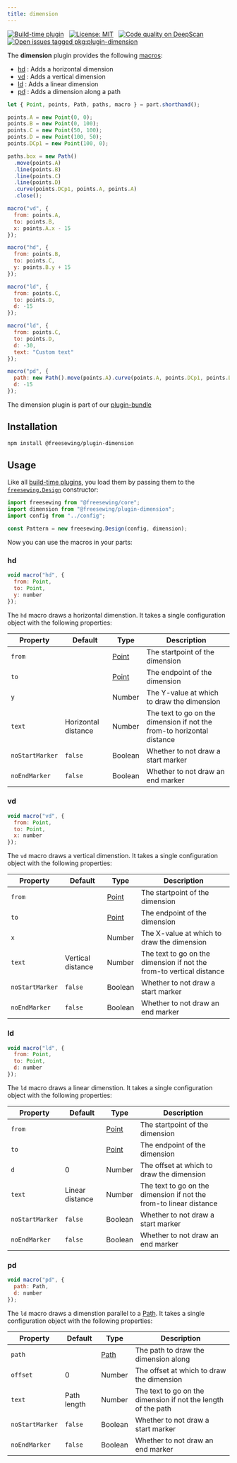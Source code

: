 ```yaml
---
title: dimension
---
```


[![Build-time plugin](https://img.shields.io/badge/Type-build--time-purple.svg)](/plugins) &nbsp; [![License: MIT](https://img.shields.io/npm/l/@freesewing/plugin-dimension.svg?label=License)](https://www.npmjs.com/package/@freesewing/plugin-dimension) &nbsp; [![Code quality on DeepScan](https://deepscan.io/api/teams/2114/projects/2993/branches/23256/badge/grade.svg)](https://deepscan.io/dashboard#view=project&tid=2114&pid=2993&bid=23256) &nbsp; [![Open issues tagged pkg:plugin-dimension](https://img.shields.io/github/issues/freesewing/freesewing/pkg:plugin-dimension.svg?label=Issues)](https://github.com/freesewing/freesewing/issues?q=is%3Aissue+is%3Aopen+label%3Apkg%3Aplugin-dimension)

The **dimension** plugin provides the following [macros](/plugins#macros):

 - [hd](#hd) : Adds a horizontal dimension
 - [vd](#vd) : Adds a vertical dimension
 - [ld](#ld) : Adds a linear dimension
 - [pd](#pd) : Adds a dimension along a path

<Example part="plugin_dimension" caption="An example of the different dimensinon macros" design={false} />

```js
let { Point, points, Path, paths, macro } = part.shorthand();

points.A = new Point(0, 0);
points.B = new Point(0, 100);
points.C = new Point(50, 100);
points.D = new Point(100, 50);
points.DCp1 = new Point(100, 0);

paths.box = new Path()
  .move(points.A)
  .line(points.B)
  .line(points.C)
  .line(points.D)
  .curve(points.DCp1, points.A, points.A)
  .close();

macro("vd", {
  from: points.A,
  to: points.B,
  x: points.A.x - 15
});

macro("hd", {
  from: points.B,
  to: points.C,
  y: points.B.y + 15
});

macro("ld", {
  from: points.C,
  to: points.D,
  d: -15
});

macro("ld", {
  from: points.C,
  to: points.D,
  d: -30,
  text: "Custom text"
});

macro("pd", {
  path: new Path().move(points.A).curve(points.A, points.DCp1, points.D),
  d: -15
});
```

<Tip>

The dimension plugin is part of our [plugin-bundle](/plugins/bundle)

</Tip>

## Installation

```bash
npm install @freesewing/plugin-dimension
```

## Usage

Like all [build-time plugins](/plugins#build-time-plugins), you load them by passing them to the [`freesewing.Design`](/api#design) constructor:

```js
import freesewing from "@freesewing/core";
import dimension from "@freesewing/plugin-dimension";
import config from "../config";

const Pattern = new freesewing.Design(config, dimension);
```

Now you can use the macros in your parts:

### hd

```js
void macro("hd", {
  from: Point,
  to: Point,
  y: number
});
```

The `hd` macro draws a horizontal dimenstion. It takes a single configuration object with the following properties:

| Property        | Default             | Type                | Description                                                            |
| --------------- | ------------------- | ------------------- | ---------------------------------------------------------------------- |
| `from`          |                     | [Point](/api/point) | The startpoint of the dimension                                        |
| `to`            |                     | [Point](/api/point) | The endpoint of the dimension                                          |
| `y`             |                     | Number              | The Y-value at which to draw the dimension                             |
| `text`          | Horizontal distance | Number              | The text to go on the dimension if not the from-to horizontal distance |
| `noStartMarker` | `false`             | Boolean             | Whether to not draw a start marker                                     |
| `noEndMarker`   | `false`             | Boolean             | Whether to not draw an end marker                                      |

### vd

```js
void macro("vd", {
  from: Point,
  to: Point,
  x: number
});
```

The `vd` macro draws a vertical dimenstion. It takes a single configuration object with the following properties:

| Property        | Default           | Type                | Description                                                          |
| --------------- | ----------------- | ------------------- | -------------------------------------------------------------------- |
| `from`          |                   | [Point](/api/point) | The startpoint of the dimension                                      |
| `to`            |                   | [Point](/api/point) | The endpoint of the dimension                                        |
| `x`             |                   | Number              | The X-value at which to draw the dimension                           |
| `text`          | Vertical distance | Number              | The text to go on the dimension if not the from-to vertical distance |
| `noStartMarker` | `false`           | Boolean             | Whether to not draw a start marker                                   |
| `noEndMarker`   | `false`           | Boolean             | Whether to not draw an end marker                                    |

### ld

```js
void macro("ld", {
  from: Point,
  to: Point,
  d: number
});
```

The `ld` macro draws a linear dimenstion. It takes a single configuration object with the following properties:

| Property        | Default         | Type                | Description                                                        |
| --------------- | --------------- | ------------------- | ------------------------------------------------------------------ |
| `from`          |                 | [Point](/api/point) | The startpoint of the dimension                                    |
| `to`            |                 | [Point](/api/point) | The endpoint of the dimension                                      |
| `d`             | 0               | Number              | The offset at which to draw the dimension                          |
| `text`          | Linear distance | Number              | The text to go on the dimension if not the from-to linear distance |
| `noStartMarker` | `false`         | Boolean             | Whether to not draw a start marker                                 |
| `noEndMarker`   | `false`         | Boolean             | Whether to not draw an end marker                                  |

### pd

```js
void macro("pd", {
  path: Path,
  d: number
});
```

The `ld` macro draws a dimenstion parallel to a [Path](/api/path). It takes a single configuration object with the following properties:

| Property        | Default     | Type              | Description                                                   |
| --------------- | ----------- | ----------------- | ------------------------------------------------------------- |
| `path`          |             | [Path](/api/path) | The path to draw the dimension along                          |
| `offset`        | 0           | Number            | The offset at which to draw the dimension                     |
| `text`          | Path length | Number            | The text to go on the dimension if not the length of the path |
| `noStartMarker` | `false`     | Boolean           | Whether to not draw a start marker                            |
| `noEndMarker`   | `false`     | Boolean           | Whether to not draw an end marker                             |

